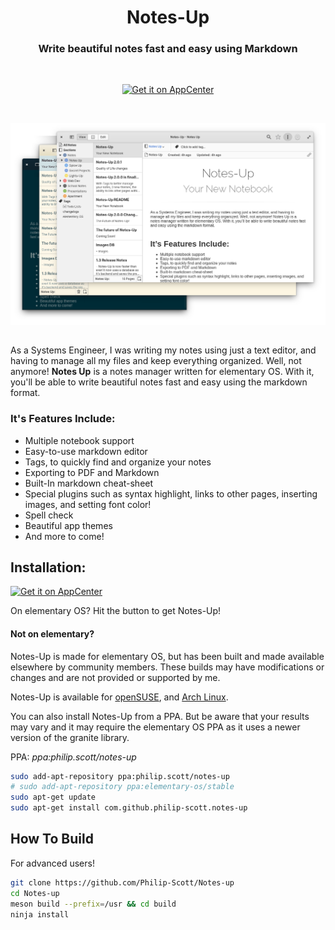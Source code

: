 <div>
  <h1 align="center">Notes-Up</h1>
  <h3 align="center">Write beautiful notes fast and easy using Markdown</h3>
</div>

<br/>

<p align="center">
  <a href="https://appcenter.elementary.io/com.github.philip-scott.notes-up">
    <img src="https://appcenter.elementary.io/badge.svg" alt="Get it on AppCenter">
  </a>
</p>

<br/>

<p align="center">
    <img src="Screenshot.png" alt="Screenshot">
</p>

<h2> </h2>

As a Systems Engineer, I was writing my notes using just a text editor, and having to manage all my files and keep everything organized. Well, not anymore! **Notes Up** is a notes manager written for elementary OS. With it, you'll be able to write beautiful notes fast and easy using the markdown format.

### It's Features Include:

- Multiple notebook support
- Easy-to-use markdown editor
- Tags, to quickly find and organize your notes
- Exporting to PDF and Markdown
- Built-In markdown cheat-sheet
- Special plugins such as syntax highlight, links to other pages, inserting images, and setting font color!
- Spell check
- Beautiful app themes
- And more to come!

## Installation:
[![Get it on AppCenter](https://appcenter.elementary.io/badge.svg)](https://appcenter.elementary.io/com.github.philip-scott.notes-up)

On elementary OS? Hit the button to get Notes-Up!

#### Not on elementary?
Notes-Up is made for elementary OS, but has been built and made available elsewhere by community members. These builds may have modifications or changes and are not provided or supported by me.

Notes-Up is available for [openSUSE](https://software.opensuse.org/package/notes-up), and [Arch Linux](https://aur.archlinux.org/packages/?O=0&K=notes-up).

You can also install Notes-Up from a PPA. But be aware that your results may vary and it may require the elementary OS PPA as it uses a newer version of the granite library.

PPA: _ppa:philip.scott/notes-up_

```bash
sudo add-apt-repository ppa:philip.scott/notes-up
# sudo add-apt-repository ppa:elementary-os/stable
sudo apt-get update
sudo apt-get install com.github.philip-scott.notes-up
```

## How To Build
For advanced users!

```bash
git clone https://github.com/Philip-Scott/Notes-up
cd Notes-up
meson build --prefix=/usr && cd build
ninja install
```
